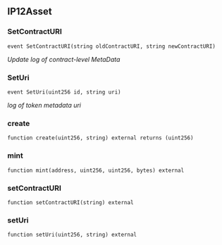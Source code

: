## IP12Asset

### SetContractURI

```solidity
event SetContractURI(string oldContractURI, string newContractURI)
```

_Update log of contract-level MetaData_

### SetUri

```solidity
event SetUri(uint256 id, string uri)
```

_log of token metadata uri_

### create

```solidity
function create(uint256, string) external returns (uint256)
```

### mint

```solidity
function mint(address, uint256, uint256, bytes) external
```

### setContractURI

```solidity
function setContractURI(string) external
```

### setUri

```solidity
function setUri(uint256, string) external
```
